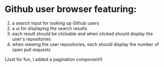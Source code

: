 # Github user browser featuring:

1.  a search input for looking up Github users
2.  a ui for displaying the search results
3.  each result should be clickable and when clicked should display the user's repositories
4.  when viewing the user repositories, each should display the number of open pull requests

(Just for fun, I added a pagination component!)
